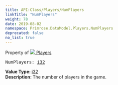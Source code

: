 ```yaml
---
title: API:Class/Players/NumPlayers
linkTitle: "NumPlayers"
weight: 78
date: 2019-08-02
namespace: Primrose.DataModel.Players.NumPlayers
deprecated: false
no_list: true
---
```

Property of <a href="/docs/api-reference/Class/Players"><img src="/icons/silk/users.png"/>&nbsp;Players</a>
<pre class="method-declaration">
NumPlayers: <a class="type" href="/docs/api-reference/System/Primitives#int32">i32</a></pre>
<b>Value Type: </b>
<a class="type" href="/docs/api-reference/System/Primitives#int32">i32</a>
<br/>
<b>Description: </b>
The number of players in the game.

